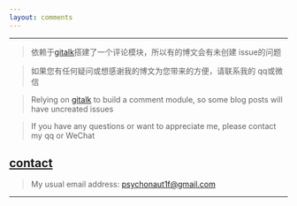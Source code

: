 ```yaml
---
layout: comments
---
```


***

> 依赖于[gitalk](https://github.com/gitalk/gitalk)搭建了一个评论模块，所以有的博文会有未创建 issue的问题

> 如果您有任何疑问或想感谢我的博文为您带来的方便，请联系我的 qq或微信

> Relying on [gitalk](https://github.com/gitalk/gitalk) to build a comment module, so some blog posts will have uncreated issues

> If you have any questions or want to appreciate me, please contact my qq or WeChat

## **[contact](https://feng-w.cn/about)**

> My usual email address: psychonaut1f@gmail.com

******

